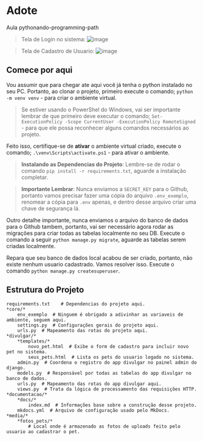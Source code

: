 # Adote

Aula pythonando-programming-path

>Tela de Login no sistema:
![image](https://github.com/enderuser/adote/assets/61158448/51780384-eeff-4402-a7af-5bd9117075c8)

>Tela de Cadastro de Usuario:
![image](https://github.com/enderuser/adote/assets/61158448/a5e4e223-be61-42a8-af9b-877ce58aa1a1)
## Comece por aqui

Vou assumir que para chegar ate aqui você já tenha o python instalado no seu PC. Portanto, ao clonar o projeto, primeiro execute o comando; `python -m venv venv` - para criar o ambiente virtual.

> Se estiver usando o PowerShel do Windows, vai ser importante lembrar de que primeiro deve executar o comando; `Set-ExecutionPolicy -Scope CurrentUser -ExecutionPolicy RemoteSigned` - para que ele possa reconhecer alguns comandos necessários ao projeto.

Feito isso, certifique-se de **ativar** o ambiente virtual criado, execute o comando; `.\venv\Scripts\activate.ps1` - para ativar o ambiente.

> **Instalando as Dependencias do Projeto**: Lembre-se de rodar o comando `pip install -r requirements.txt`, aguarde a instalação completar. 

> **Importante Lembrar**: Nunca enviamos a `SECRET_KEY` para o Github, portanto vamos precisar fazer uma cópia do arquivo `.env_exemplo`, renomear a cópia para `.env` apenas, e dentro desse arquivo criar uma chave de segurança lá.

Outro detalhe importante, nunca enviamos o arquivo do banco de dados para o Github tambem, portanto, vai ser necessário agora rodar as migrações para criar todas as tabelas localmente no seu DB. Execute o comando a seguir `python manage.py migrate`, aguarde as tabelas serem criadas localmente.

Repara que seu banco de dados local acabou de ser criado, portanto, não existe nenhum usuario cadastrado. Vamos resolver isso. Execute o comando `python manage.py createsuperuser`.

## Estrutura do Projeto

    requirements.txt    # Dependencias do projeto aqui.
    *core/*
        env_exemplo  # Ninguem é obrigado a adivinhar as variaveis de ambiente, seguem aqui.
        settings.py  # Configurações gerais do projeto aqui.
        urls.py  # Mapeamento das rotas do projeto aqui.
    *divulgar/*
        *templates/*
            novo_pet.html  # Exibe o form de cadastro para incluir novo pet no sistema.
            seus_pets.html  # Lista os pets do usuario logado no sistema.
        admin.py  # Coordena o registro do app divulgar no painel admin do django.
        models.py  # Responsável por todas as tabelas do app divulgar no banco de dados.
        urls.py  # Mapeamento das rotas do app divulgar aqui.
        views.py  # Trata da lógica de processamento das requisições HTTP.
    *documentacao/*
        *docs/*
            index.md  # Informações base sobre a construção desse projeto.
        mkdocs.yml  # Arquivo de configuração usado pelo MkDocs.
    *media/*
        *fotos_pets/*
            # Local onde é armazenado as fotos de uploads feito pelo usuario ao cadastrar o pet.
    
